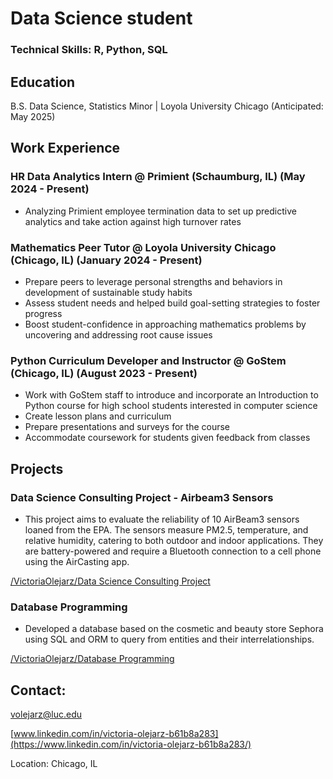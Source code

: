 # Data Science student


### Technical Skills: R, Python, SQL


## Education
B.S. Data Science, Statistics Minor | Loyola University Chicago (Anticipated: May 2025)

## Work Experience

### HR Data Analytics Intern @ Primient (Schaumburg, IL) (May 2024 - Present)
- Analyzing Primient employee termination data to set up predictive analytics and take action against high turnover rates

### Mathematics Peer Tutor @ Loyola University Chicago (Chicago, IL) (January 2024 - Present)
- Prepare peers to leverage personal strengths and behaviors in development of sustainable study habits
- Assess student needs and helped build goal-setting strategies to foster progress
- Boost student-confidence in approaching mathematics problems by uncovering and addressing root cause issues

### Python Curriculum Developer and Instructor @ GoStem (Chicago, IL) (August 2023 - Present)
- Work with GoStem staff to introduce and incorporate an Introduction to Python course for high school students interested in computer science
- Create lesson plans and curriculum 
- Prepare presentations and surveys for the course
- Accommodate coursework for students given feedback from classes

## Projects

### Data Science Consulting Project - Airbeam3 Sensors
- This project aims to evaluate the reliability of 10 AirBeam3 sensors loaned from the EPA. The sensors measure PM2.5, temperature, and relative humidity, catering to both outdoor and indoor applications. They are battery-powered and require a Bluetooth connection to a cell phone using the AirCasting app. 

[/VictoriaOlejarz/Data Science Consulting Project](https://github.com/VictoriaOlejarz/Data-science-consulting)

### Database Programming
- Developed a database based on the cosmetic and beauty store Sephora using SQL and ORM to query from entities and their interrelationships.

[/VictoriaOlejarz/Database Programming](https://github.com/VictoriaOlejarz/Database-Programming)


## Contact: 

volejarz@luc.edu

[www.linkedin.com/in/victoria-olejarz-b61b8a283](https://www.linkedin.com/in/victoria-olejarz-b61b8a283/)

 Location: Chicago, IL
